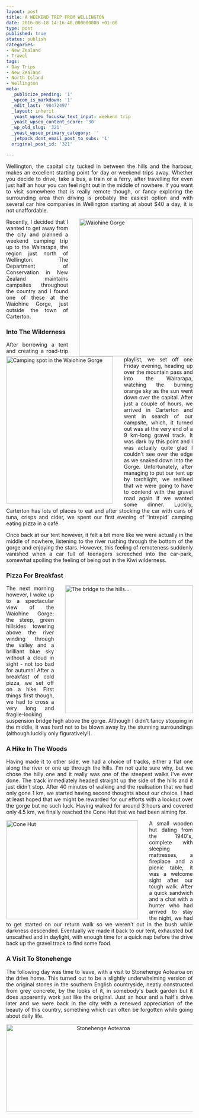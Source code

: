 ```yaml
---
layout: post
title: A WEEKEND TRIP FROM WELLINGTON
date: 2016-06-18 14:16:40.000000000 +01:00
type: post
published: true
status: publish
categories:
- New Zealand
- Travel
tags:
- Day Trips
- New Zealand
- North Island
- Wellington
meta:
  _publicize_pending: '1'
  _wpcom_is_markdown: '1'
  _edit_last: '98472497'
  _layout: inherit
  _yoast_wpseo_focuskw_text_input: weekend trip
  _yoast_wpseo_content_score: '30'
  _wp_old_slug: '321'
  _yoast_wpseo_primary_category: ''
  _jetpack_dont_email_post_to_subs: '1'
  original_post_id: '321'

---
```

<p align="JUSTIFY">Wellington, the capital city tucked in between the hills and the harbour, makes an excellent starting point for day or weekend trips away. Whether you decide to drive, take a bus, a train or a ferry, after travelling for even just half an hour you can feel right out in the middle of nowhere. If you want to visit somewhere that is really remote though, or fancy exploring the surrounding area then driving is probably the easiest option and with several car hire companies in Wellington starting at about $40 a day, it is not unaffordable.</p>
<div style="float:right; padding-left:30px">
<img src="{{ site.baseurl }}/assets/IMG_7826-2-248x300.jpg" alt="Waiohine Gorge" width="307" height="371" class="img-rounded"/>
</div>
<p align="JUSTIFY">Recently, I decided that I wanted to get away from the city and planned a weekend camping trip up to the Wairarapa, the region just north of Wellington. The Department of Conservation in New Zealand maintains campsites throughout the country and I found one of these at the Waiohine Gorge, just outside the town of Carterton.</p>

<h3 align="JUSTIFY">Into The Wilderness</h3>
<div style="float:left; padding-right:30px">
<img src="{{ site.baseurl }}/assets/IMG_7855-2-218x300.jpg" alt="Camping spot in the Waiohine Gorge" width="288" height="397" class="img-rounded"/>
</div>
<p align="JUSTIFY">After borrowing a tent and creating a road-trip playlist, we set off one Friday evening, heading up over the mountain pass and into the Wairarapa, watching the burning orange sky as the sun went down over the capital. After just a couple of hours, we arrived in Carterton and went in search of our campsite, which, it turned out was at the very end of a 9 km-long gravel track. It was dark by this point and I was actually quite glad I couldn't see over the edge as we snaked down into the Gorge. Unfortunately, after managing to put our tent up by torchlight, we realised that we were going to have to contend with the gravel road again if we wanted some dinner. Luckily, Carterton has lots of places to eat and after stocking the car with cans of tuna, crisps and cider, we spent our first evening of 'intrepid' camping eating pizza in a café.</p>

<p align="JUSTIFY">Once back at our tent however, it felt a bit more like we were actually in the middle of nowhere, listening to the river rushing through the bottom of the gorge and enjoying the stars. However, this feeling of remoteness suddenly vanished when a car full of teenagers screeched into the car-park, somewhat spoiling the feeling of being out in the Kiwi wilderness.</p>

<h3 align="JUSTIFY">Pizza For Breakfast</h3>
<div style="float:right; padding-left:30px">
<img src="{{ site.baseurl }}/assets/IMG_7874-300x300.jpg" alt="The bridge to the hills..." width="345" height="345" class="img-rounded"/>
</div>
<p align="JUSTIFY">The next morning however, I woke up to a spectacular view of the Waiohine Gorge; the steep, green hillsides towering above the river winding through the valley and a brilliant blue sky without a cloud in sight - not too bad for autumn! After a breakfast of cold pizza, we set off on a hike. First things first though, we had to cross a very long and fragile-looking suspension bridge high above the gorge. Although I didn't fancy stopping in the middle, it was hard not to be blown away by the stunning surroundings (although luckily only figuratively!).

<h3 align="JUSTIFY">A Hike In The Woods</h3>
<p align="JUSTIFY">Having made it to other side, we had a choice of tracks, either a flat one along the river or one up through the hills. I'm not quite sure why, but we chose the hilly one and it really was one of the steepest walks I've ever done. The track immediately headed straight up the side of the hills and it just didn't stop. After 40 minutes of walking and the realisation that we had only gone 1 km, we started having second thoughts about our choice. I had at least hoped that we might be rewarded for our efforts with a lookout over the gorge but no such luck. Having walked for around 3 hours and covered only 4.5 km, we finally reached the Cone Hut that we had been aiming for.</p>

<div style="float:left; padding-right:30px">
<img src="{{ site.baseurl }}/assets/IMG_7849-2-300x225.jpg" alt="Cone Hut" width="356" height="267" class="img-rounded"/>
</div>
<p align="JUSTIFY">A small wooden hut dating from the 1940's, complete with sleeping mattresses, a fireplace and a picnic table, it was a welcome sight after our tough walk. After a quick sandwich and a chat with a hunter who had arrived to stay the night, we had to get started on our return walk so we weren't out in the bush while darkness descended. Eventually we made it back to our tent, exhausted but unscathed and in daylight, with enough time for a quick nap before the drive back up the gravel track to find some food.</p>

<h3 align="JUSTIFY">A Visit To Stonehenge</h3>
<p align="JUSTIFY">The following day was time to leave, with a visit to Stonehenge Aotearoa on the drive home. This turned out to be a slightly underwhelming version of the original stones in the southern English countryside, neatly constructed from grey concrete, by the looks of it, in somebody's back garden but it does apparently work just like the original. Just an hour and a half's drive later and we were back in the city with a renewed appreciation of the beauty of this country, something which can often be forgotten while going about daily life.</p>
<p align="center"><img src="{{ site.baseurl }}/assets/IMG_7870-2-300x139.jpg" alt="Stonehenge Aotearoa" width="509" height="236" class="img-rounded"/></p>

